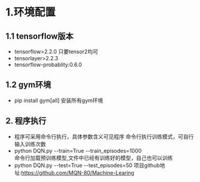 # 1.环境配置
## 1.1 tensorflow版本
* tensorflow>2.2.0 只要tensor2均可
* tensorlayer>2.2.3
* tensorflow-probablity:0.6.0
## 1.2 gym环境
* pip install gym[all]     安装所有gym环境
## 2. 程序执行
* 程序可采用命令行执行，具体参数含义可见程序
命令行执行训练模式，可自行输入训练次数
* python DQN.py --train=True --train_episodes=1000  
命令行加载预训练模型,文件中已经有训练好的模型，自己也可以训练
* python  DQN.py --test=True --test_episodes=50
项目github地址:https://github.com/MQN-80/Machine-Learing
